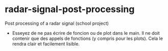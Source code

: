 # radar-signal-post-processing
Post processing of a radar signal (school project)

- Esseyez de ne pas écrire de foncion ou de plot dans le main.
  Il ne doit contenir que des appels de fonctions (y compris pour les plots).
  Cela le rendra clair et facilement lisible.
